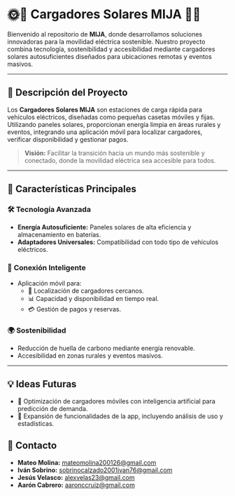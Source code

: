 # 🌞🔌 **Cargadores Solares MIJA** 🌿🚗  
Bienvenido al repositorio de **MIJA**, donde desarrollamos soluciones innovadoras para la movilidad eléctrica sostenible. Nuestro proyecto combina tecnología, sostenibilidad y accesibilidad mediante cargadores solares autosuficientes diseñados para ubicaciones remotas y eventos masivos.

---

## **📖 Descripción del Proyecto**  
Los **Cargadores Solares MIJA** son estaciones de carga rápida para vehículos eléctricos, diseñadas como pequeñas casetas móviles y fijas. Utilizando paneles solares, proporcionan energía limpia en áreas rurales y eventos, integrando una aplicación móvil para localizar cargadores, verificar disponibilidad y gestionar pagos.

> **Visión:** Facilitar la transición hacia un mundo más sostenible y conectado, donde la movilidad eléctrica sea accesible para todos.

---

## **🌟 Características Principales**
### 🛠️ **Tecnología Avanzada**  
- **Energía Autosuficiente:** Paneles solares de alta eficiencia y almacenamiento en baterías.  
- **Adaptadores Universales:** Compatibilidad con todo tipo de vehículos eléctricos.  

### 📱 **Conexión Inteligente**  
- Aplicación móvil para:
  - 📍 Localización de cargadores cercanos.  
  - 📊 Capacidad y disponibilidad en tiempo real.  
  - 💳 Gestión de pagos y reservas.  

### 🌍 **Sostenibilidad**  
- Reducción de huella de carbono mediante energía renovable.  
- Accesibilidad en zonas rurales y eventos masivos.  

---

## 💡 Ideas Futuras
- 🚚 Optimización de cargadores móviles con inteligencia artificial para predicción de demanda.
- 🔌 Expansión de funcionalidades de la app, incluyendo análisis de uso y estadísticas.

 ## 🤝 Contacto
 - **Mateo Molina:** mateomolina200126@gmail.com
 - **Iván Sobrino:** sobrinocalzado2001ivan76@gmail.com
 - **Jesús Velasco:** alexvelas23@gmail.com
 - **Aarón Cabrero:** aaronccruiz@gmail.com
